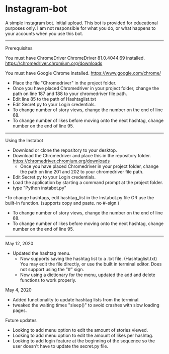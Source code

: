 # Instagram-bot
 A simple instagram bot. Initial upload.
 This bot is provided for educational purposes only. I am not responsible for what you do, or what happens to your accounts when you use this bot.

-----------------------------

Prerequisites

You must have ChromeDriver ChromeDriver 81.0.4044.69 installed.
https://chromedriver.chromium.org/downloads

You must have Google Chrome installed.
https://www.google.com/chrome/


  - Place the file "Chromedriver" in the project folder.
  - Once you have placed Chromedriver in your project folder, change the path on line 187 and 188 to your chromedriver file path.
  - Edit line 85 to the path of Hashtaglist.txt
  - Edit Secret.py to your Login credentials.
  - To change number of story views, change the number on the end of line 68.
  - To change number of likes before moving onto the next hashtag, change number on the end of line 95.

-----------------------------

Using the Instabot

- Download or clone the repository to your desktop. 
- Download the Chromedriver and place this in the repository folder. https://chromedriver.chromium.org/downloads
  - Once you have placed Chromedriver in your project folder, change the path on line 201 and 202 to your chromedriver file path.
- Edit Secret.py to your Login credentials.
- Load the application by starting a command prompt at the project folder.
- type "Python instabot.py"


-To change hashtags, edit hashtag_list in the Instabot.py file OR use the built-in function. (supports copy and paste. no #-sign.)
- To change number of story views, change the number on the end of line 68.
- To change number of likes before moving onto the next hashtag, change number on the end of line 95.

-----------------------------
May 12, 2020
- Updated the hashtag menu.
  - Now supports saving the hashtag list to a .txt file. (Hashtaglist.txt) You may edit the file directly, or use the built in terminal editor. Does not support using the "#" sign.
  - Now using a dictionary for the menu, updated the add and delete functions to work properly.

May 4, 2020
- Added functionality to update hashtag lists from the terminal.
- tweaked the waiting times "sleep()" to avoid crashes with slow loading pages.

Future updates

- Looking to add menu option to edit the amount of stories viewed.
- Looking to add menu option to edit the amount of likes per hashtag.
- Looking to add login feature at the beginning of the sequence so the
  user doesn't have to update the secret.py file.
